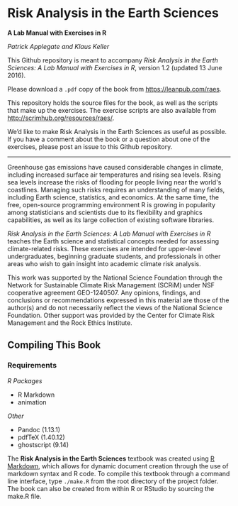 # Risk Analysis in the Earth Sciences

**A Lab Manual with Exercises in R**

*Patrick Applegate and Klaus Keller*

This Github repository is meant to accompany *Risk Analysis in the Earth Sciences: A Lab Manual with Exercises in R*, version 1.2 (updated 13 June 2016).  

Please download a `.pdf` copy of the book from https://leanpub.com/raes.  

This repository holds the source files for the book, as well as the scripts that make up the exercises.  The exercise scripts are also available from http://scrimhub.org/resources/raes/.  

We’d like to make Risk Analysis in the Earth Sciences as useful as possible. If you have a comment about the book or a question about one of the exercises, please post an issue to this Github repository. 

***

Greenhouse gas emissions have caused considerable changes in climate, including increased surface air temperatures and rising sea levels.  Rising sea levels increase the risks of flooding for people living near the world's coastlines.  Managing such risks requires an understanding of many fields, including Earth science, statistics, and economics.  At the same time, the free, open-source programming environment R is growing in popularity among statisticians and scientists due to its flexibility and graphics capabilities, as well as its large collection of existing software libraries.  

*Risk Analysis in the Earth Sciences: A Lab Manual with Exercises in R* teaches the Earth science and statistical concepts needed for assessing climate-related risks.  These exercises are intended for upper-level undergraduates, beginning graduate students, and professionals in other areas who wish to gain insight into academic climate risk analysis.  

This work was supported by the National Science Foundation through the Network for Sustainable Climate Risk Management (SCRiM) under NSF cooperative agreement GEO-1240507. Any opinions, findings, and conclusions or recommendations expressed in this material are those of the author(s) and do not necessarily reflect the views of the National Science Foundation. Other support was provided by the Center for Climate Risk Management and the Rock Ethics Institute.

## Compiling This Book  

### Requirements  

_R Packages_  

- R Markdown  
- animation  

_Other_  

- Pandoc (1.13.1)  
- pdfTeX (1.40.12)  
- ghostscript (9.14)  

The __Risk Analysis in the Earth Sciences__ textbook was created using [R Markdown](http://rmarkdown.rstudio.com), which allows for dynamic document creation through the use of markdown syntax and R code. To compile this textbook through a command line interface, type ```./make.R``` from the root directory of the project folder. The book can also be created from within R or RStudio by sourcing the make.R file.
